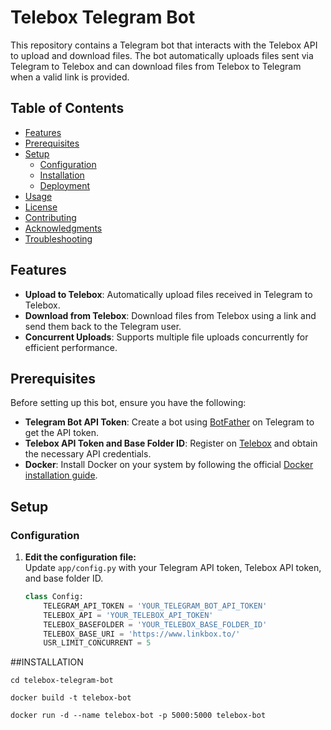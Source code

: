 # Telebox Telegram Bot

This repository contains a Telegram bot that interacts with the Telebox API to upload and download files. The bot automatically uploads files sent via Telegram to Telebox and can download files from Telebox to Telegram when a valid link is provided.

## Table of Contents

- [Features](#features)
- [Prerequisites](#prerequisites)
- [Setup](#setup)
  - [Configuration](#configuration)
  - [Installation](#installation)
  - [Deployment](#deployment)
- [Usage](#usage)
- [License](#license)
- [Contributing](#contributing)
- [Acknowledgments](#acknowledgments)
- [Troubleshooting](#troubleshooting)

## Features

- **Upload to Telebox**: Automatically upload files received in Telegram to Telebox.
- **Download from Telebox**: Download files from Telebox using a link and send them back to the Telegram user.
- **Concurrent Uploads**: Supports multiple file uploads concurrently for efficient performance.

## Prerequisites

Before setting up this bot, ensure you have the following:

- **Telegram Bot API Token**: Create a bot using [BotFather](https://core.telegram.org/bots#botfather) on Telegram to get the API token.
- **Telebox API Token and Base Folder ID**: Register on [Telebox](https://www.linkbox.to/) and obtain the necessary API credentials.
- **Docker**: Install Docker on your system by following the official [Docker installation guide](https://docs.docker.com/get-docker/).

## Setup

### Configuration

1. **Edit the configuration file:**  
   Update `app/config.py` with your Telegram API token, Telebox API token, and base folder ID.

   ```python
   class Config:
       TELEGRAM_API_TOKEN = 'YOUR_TELEGRAM_BOT_API_TOKEN'
       TELEBOX_API = 'YOUR_TELEBOX_API_TOKEN'
       TELEBOX_BASEFOLDER = 'YOUR_TELEBOX_BASE_FOLDER_ID'
       TELEBOX_BASE_URI = 'https://www.linkbox.to/'
       USR_LIMIT_CONCURRENT = 5


##INSTALLATION

```git clone https://github.com/yourusername/telebox-telegram-bot.git
cd telebox-telegram-bot

docker build -t telebox-bot 

docker run -d --name telebox-bot -p 5000:5000 telebox-bot